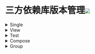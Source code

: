 # 三方依赖库版本管理[![](https://jitpack.io/v/qiushui95/LibDependency.svg)](https://jitpack.io/#qiushui95/LibDependency)
  
<details>  
<summary>Single</summary>  
  
>[AliOss](https://help.aliyun.com/document_detail/32043.html)(阿里云存储)  
>>implementation(com.aliyun.dpa:oss-android-sdk:2.9.10)  
  
>[AliPush](https://help.aliyun.com/document_detail/190009.html?spm=a2c4g.11174283.3.2.52eb6d163QVxjG)(阿里推送)  
>>implementation(com.aliyun.ams:alicloud-android-push:3.5.0)  
  
>[AndroidUtil](https://github.com/Blankj/AndroidUtilCode)(多功能工具包)  
>>implementation(com.blankj:utilcodex:1.30.6)  
  
>[Appcompat](https://developer.android.com/jetpack/androidx/releases/appcompat)  
>>implementation(androidx.appcompat:appcompat:1.3.1)  
  
>[Background](https://github.com/JavaNoober/BackgroundLibrary)(背景生成工具库)  
>>implementation(com.github.JavaNoober.BackgroundLibrary:libraryx:1.7.2)  
  
>[BasePopup](https://github.com/razerdp/BasePopup)(弹窗)  
>>implementation(io.github.razerdp:BasePopup:3.2.0)  
  
>[ColorKtx](https://github.com/JorgeCastilloPrz/AndroidColorX)(颜色帮助库)  
>>implementation(me.jorgecastillo:androidcolorx:0.2.0)  
  
>[DateTimePicker](https://github.com/loperSeven/DateTimePicker)(时间选择器)  
>>implementation(com.github.loperSeven:DateTimePicker:0.4.1)  
  
>[EasyFloat](https://github.com/princekin-f/EasyFloat)(悬浮窗)  
>>implementation(com.github.princekin-f:EasyFloat:2.0.3)  
  
>[ImagePicker](https://github.com/yangpeixing/YImagePicker)(多媒体选择库)  
>>implementation(com.ypx.yimagepicker:androidx:3.1.4)  
  
>[JodaTime](https://github.com/JodaOrg/joda-time)(时间处理库)  
>>implementation(joda-time:joda-time:2.10.13)  
  
>[LeakCanary](https://square.github.io/leakcanary/getting_started/)(内存泄露监控)  
>>implementation(com.squareup.leakcanary:leakcanary-android:2.7)  
  
>[Mmkv](https://github.com/Tencent/MMKV/blob/master/README_CN.md)(持久KV数据存储)  
>>implementation(com.tencent:mmkv-static:1.2.11)  
  
>[PermissionX](https://github.com/guolindev/PermissionX)(权限请求)  
>>implementation(com.guolindev.permissionx:permissionx:1.6.1)  
  
>[QrScanner](https://github.com/jenly1314/ZXingLite)(二维码扫描)  
>>implementation(com.github.jenly1314:zxing-lite:2.1.1)  
  
>[Startup](https://developer.android.com/topic/libraries/app-startup)(app启动初始化)  
>>implementation(androidx.startup:startup-runtime:1.1.0)  
  
>[Store](https://github.com/dropbox/Store)(多数据源)  
>>implementation(com.dropbox.mobile.store:store4:4.0.2-KT15)  
  
>[WeChat](https://developers.weixin.qq.com/doc/oplatform/Mobile_App/Resource_Center_Homepage.html)(微信开发Sdk)  
>>implementation(com.tencent.mm.opensdk:wechat-sdk-android-without-mta:6.8.0)  
  
>[XCrash](https://github.com/iqiyi/xCrash/blob/master/README.zh-CN.md)(奔溃日志收集)  
>>implementation(com.iqiyi.xcrash:xcrash-android-lib:3.0.0)  
  
>[Profiler](https://github.com/itkacher/OkHttpProfiler)(AS OkHttp 拦截器)  
>>implementation(com.localebro:okhttpprofiler:1.0.8)  
  
>[MavenPublish](https://github.com/vanniktech/gradle-maven-publish-plugin)(Maven上传)  
>>implementation(com.vanniktech:gradle-maven-publish-plugin:0.18.0)  
  
</details>  
  
<details>  
<summary>View</summary>  
  
>[AgentWeb](https://github.com/Justson/AgentWeb)(浏览器)  
>>implementation(com.github.Justson.AgentWeb:agentweb-core:v4.1.9-androidx)  
  
>[BannerView](https://github.com/xiaohaibin/XBanner/tree/androidX)(轮播控件)  
>>implementation(com.github.xiaohaibin:XBanner:androidx_v1.2.0)  
  
>[BlurView](https://github.com/Dimezis/BlurView)(高斯模糊)  
>>implementation(com.eightbitlab:blurview:1.6.6)  
  
>[BottomNavigation](https://github.com/Ashok-Varma/BottomNavigation)(底部导航)  
>>implementation(com.ashokvarma.android:bottom-navigation-bar:2.2.0)  
  
>[ConstraintLayout](https://developer.android.com/jetpack/androidx/releases/constraintlayout)(约束布局)  
>>implementation(androidx.constraintlayout:constraintlayout:2.1.1)  
  
>[CornerView](https://github.com/csdn-mobile/RoundView)(圆角控件)  
>>implementation(io.github.csdn-mobile:RoundView:1.7.1)  
  
>[FlexBox](https://github.com/google/flexbox-layout)(流式布局)  
>>implementation(com.google.android.flexbox:flexbox:3.0.0)  
  
>[FormatterEdit](https://github.com/dkzwm/FormatEditText)(输入格式化控件)  
>>implementation(com.github.dkzwm:fet-core:0.2.1)  
  
>[LottieView](https://github.com/airbnb/lottie-android)(动画框架)  
>>implementation(com.airbnb.android:lottie:4.2.0)  
  
>[Material](https://github.com/material-components/material-components-android)  
>>implementation(com.google.android.material:material:1.4.0)  
  
>[PdfViewer](https://github.com/barteksc/AndroidPdfViewer)(pdf查看)  
>>implementation(com.github.barteksc:android-pdf-viewer:3.2.0-beta.1)  
  
>[PhotoView](https://github.com/Baseflow/PhotoView)(图片预览)  
>>implementation(com.github.chrisbanes:PhotoView:2.3.0)  
  
>[PinView](https://github.com/ChaosLeung/PinView)(密码输入框)  
>>implementation(io.github.chaosleung:pinview:1.4.4)  
  
>[RecyclerView](https://developer.android.com/jetpack/androidx/releases/recyclerview)  
>>implementation(androidx.recyclerview:recyclerview:1.2.1)  
  
>[SwipeRefreshLayout](https://developer.android.com/jetpack/androidx/releases/swiperefreshlayout)(下拉刷新控件)  
>>implementation(androidx.swiperefreshlayout:swiperefreshlayout:1.2.0-alpha01)  
  
>[SwitchButton](https://github.com/kyleduo/SwitchButton)(开关按钮)  
>>implementation(com.kyleduo.switchbutton:library:2.1.0)  
  
>[ViewPager2](https://developer.android.com/jetpack/androidx/releases/viewpager2)  
>>implementation(androidx.viewpager2:viewpager2:1.1.0-beta01)  
  
>[WebX5](https://x5.tencent.com/docs/access.html)(X5浏览器)  
>>implementation(com.tencent.tbs:tbssdk:44116)  
  
>[ViewModel](https://developer.android.com/jetpack/androidx/releases/lifecycle)  
>>implementation(androidx.lifecycle:lifecycle-viewmodel-compose:2.4.0)  
  
</details>  
  
<details>  
<summary>Test</summary>  
  
>[Espresso](https://mvnrepository.com/artifact/androidx.test.espresso/espresso-core)(UI自动化测试)  
>>androidTestImplementation(androidx.test.espresso:espresso-core:3.4.0)  
  
>[Junit](https://mvnrepository.com/artifact/org.junit.jupiter/junit-jupiter)(单元测试)  
>>testImplementation(org.junit.jupiter:junit-jupiter:5.8.1)  
  
>[JunitExt](https://mvnrepository.com/artifact/androidx.test.ext/junit-ktx)(单元测试扩展)  
>>testImplementation(androidx.test.ext:junit-ktx:1.1.3)  
  
</details>  
  
<details>  
<summary>Compose</summary>  
  
>[ConstraintLayout](https://developer.android.com/jetpack/androidx/releases/constraintlayout)(Compose约束布局)  
>>implementation(androidx.constraintlayout:constraintlayout-compose:1.0.0-rc01)  
  
>[NavigationAnimation](https://github.com/fornewid/material-motion-compose)(Compose导航动画)  
>>implementation(com.github.fornewid:material-motion-compose:0.7.3)  
  
>[ViewModel](https://developer.android.com/jetpack/androidx/releases/lifecycle)  
>>implementation(androidx.lifecycle:lifecycle-viewmodel-compose:2.4.0)  
  
>[Accompanist](https://github.com/google/accompanist)  
>>implementation(com.google.accompanist:accompanist-appcompat-theme:0.20.0)  
>>implementation(com.google.accompanist:accompanist-drawablepainter:0.20.0)  
>>implementation(com.google.accompanist:accompanist-flowlayout:0.20.0)  
>>implementation(com.google.accompanist:accompanist-insets:0.20.0)  
>>implementation(com.google.accompanist:accompanist-navigation-animation:0.20.0)  
>>implementation(com.google.accompanist:accompanist-navigation-material:0.20.0)  
>>implementation(com.google.accompanist:accompanist-pager:0.20.0)  
>>implementation(com.google.accompanist:accompanist-permissions:0.20.0)  
>>implementation(com.google.accompanist:accompanist-placeholder:0.20.0)  
>>implementation(com.google.accompanist:accompanist-placeholder-material:0.20.0)  
>>implementation(com.google.accompanist:accompanist-swiperefresh:0.20.0)  
>>implementation(com.google.accompanist:accompanist-systemuicontroller:0.20.0)  
  
>[Official](https://developer.android.com/jetpack/androidx/releases/compose)(Compose官方)  
>>implementation(androidx.compose.animation:animation:1.1.0-beta01)  
>>implementation(androidx.compose.compiler:compiler:1.1.0-beta01)  
>>implementation(androidx.compose.foundation:foundation:1.1.0-beta01)  
>>implementation(androidx.compose.runtime:runtime-livedata:1.1.0-beta01)  
>>implementation(androidx.compose.material:material:1.1.0-beta01)  
>>implementation(androidx.compose.material:material-icons-core:1.1.0-beta01)  
>>implementation(androidx.compose.material:material-icons-extended:1.1.0-beta01)  
>>implementation(androidx.compose.ui:ui-tooling-preview:1.1.0-beta01)  
>>androidTestImplementation(androidx.compose.ui:ui-test-junit4:1.1.0-beta01)  
>>implementation(androidx.compose.ui:ui:1.1.0-beta01)  
>>implementation(androidx.compose.ui:ui-tooling:1.1.0-beta01)  
  
</details>  
  
<details>  
<summary>Group</summary>  
  
>[Activity](https://developer.android.com/jetpack/androidx/releases/activity)  
>>implementation(androidx.activity:activity-ktx:1.4.0)  
>>implementation(androidx.activity:activity-compose:1.4.0)  
  
>[CameraX](https://developer.android.com/jetpack/androidx/releases/camera)(相机相关)  
>>implementation(androidx.camera:camera-camera2:1.0.2)  
>>implementation(androidx.camera:camera-core:1.0.2)  
>>implementation(androidx.camera:camera-lifecycle:1.0.2)  
>>implementation(androidx.camera:camera-view:1.0.0-alpha30)  
>>implementation(androidx.camera:camera-extensions:1.0.0-alpha30)  
  
>[Chucker](https://github.com/ChuckerTeam/chucker)(网络请求监控)  
>>debugImplementation(com.github.chuckerteam.chucker:library:3.5.2)  
>>releaseImplementation(com.github.chuckerteam.chucker:library-no-op:3.5.2)  
  
>[Coil](https://coil-kt.github.io/coil/README-zh/)(图片加载)  
>>implementation(io.coil-kt:coil:1.4.0)  
>>implementation(io.coil-kt:coil-compose:1.4.0)  
  
>[Core](https://developer.android.com/jetpack/androidx/releases/core)  
>>implementation(androidx.core:core-ktx:1.7.0)  
>>implementation(androidx.core:core-splashscreen:1.0.0-alpha02)  
  
>[Coroutines](https://github.com/Kotlin/kotlinx.coroutines)(core)  
>>implementation(org.jetbrains.kotlinx:kotlinx-coroutines-android:1.5.2)  
>>testImplementation(org.jetbrains.kotlinx:kotlinx-coroutines-test:1.5.2)  
  
>[Epoxy](https://github.com/airbnb/epoxy)(core)  
>>implementation(com.airbnb.android:epoxy:4.6.4)  
>>kapt(com.airbnb.android:epoxy-processor:4.6.4)  
>>implementation(com.airbnb.android:epoxy-glide-preloading:4.6.4)  
  
>[Fragment](https://developer.android.com/jetpack/androidx/releases/fragment)  
>>implementation(androidx.fragment:fragment-ktx:1.3.6)  
>>testImplementation(androidx.fragment:fragment-testing:1.3.6)  
  
>[Koin](https://github.com/InsertKoinIO/koin)(依赖注入库)  
>>implementation(io.insert-koin:koin-android:3.1.3)  
>>implementation(io.insert-koin:koin-core:3.1.3)  
>>implementation(io.insert-koin:koin-androidx-workmanager:3.1.3)  
>>testImplementation(io.insert-koin:koin-test-junit5:3.1.3)  
  
>[Kotlin](https://github.com/JetBrains/kotlin)  
>>implementation(org.jetbrains.kotlin:kotlin-stdlib:1.5.31)  
>>implementation(org.jetbrains.kotlin:kotlin-reflect:1.5.31)  
>>implementation(org.jetbrains.kotlin:kotlin-gradle-plugin:1.5.31)  
  
>[Lifecycle](https://developer.android.com/jetpack/androidx/releases/lifecycle)  
>>implementation(androidx.lifecycle:lifecycle-common:2.4.0)  
>>implementation(androidx.lifecycle:lifecycle-livedata-ktx:2.4.0)  
>>implementation(androidx.lifecycle:lifecycle-process:2.4.0)  
>>implementation(androidx.lifecycle:lifecycle-runtime-ktx:2.4.0)  
>>implementation(androidx.lifecycle:lifecycle-viewmodel-savedstate:2.4.0)  
>>implementation(androidx.lifecycle:lifecycle-service:2.4.0)  
>>implementation(androidx.lifecycle:lifecycle-viewmodel-ktx:2.4.0)  
  
>[MoShi](https://github.com/square/moshi)(json解析库)  
>>implementation(com.squareup.moshi:moshi:1.12.0)  
>>kapt(com.squareup.moshi:moshi-kotlin-codegen:1.12.0)  
  
>[OkHttp](https://github.com/square/okhttp)  
>>implementation(com.squareup.okhttp3:okhttp:4.9.1)  
>>androidTestImplementation(com.squareup.okhttp3:mockwebserver:4.9.1)  
  
>[Retrofit](https://github.com/square/retrofit)(网络请求)  
>>implementation(com.squareup.retrofit2:retrofit:2.9.0)  
>>implementation(com.squareup.retrofit2:converter-moshi:2.9.0)  
  
>[Room](https://developer.android.com/jetpack/androidx/releases/room)(Sqlite数据库)  
>>implementation(androidx.room:room-runtime:2.3.0)  
>>implementation(androidx.room:room-ktx:2.3.0)  
>>kapt(androidx.room:room-compiler:2.3.0)  
>>testImplementation(androidx.room:room-testing:2.3.0)  
  
>[WorkManager](https://developer.android.com/jetpack/androidx/releases/work)(任务管理器)  
>>implementation(androidx.work:work-runtime-ktx:2.7.0)  
>>testImplementation(androidx.work:work-testing:2.7.0)  
  
</details>  
  
